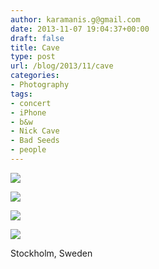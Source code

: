 ```yaml
---
author: karamanis.g@gmail.com
date: 2013-11-07 19:04:37+00:00
draft: false
title: Cave
type: post
url: /blog/2013/11/cave
categories:
- Photography
tags:
- concert
- iPhone
- b&w
- Nick Cave
- Bad Seeds
- people
---
```




  
   ![](/images/2013-11-07-201311cave/20131106-IMG_0075.jpg)

  

  
   ![](/images/2013-11-07-201311cave/20131106-IMG_0139.jpg)

  

  
   ![](/images/2013-11-07-201311cave/20131106-IMG_0157.jpg)

  

  
   ![](/images/2013-11-07-201311cave/20131106-IMG_0091.jpg)

  



Stockholm, Sweden
